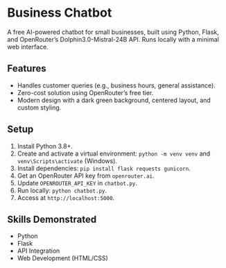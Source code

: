 # Business Chatbot

A free AI-powered chatbot for small businesses, built using Python, Flask, and OpenRouter’s Dolphin3.0-Mistral-24B API. Runs locally with a minimal web interface.

## Features
- Handles customer queries (e.g., business hours, general assistance).
- Zero-cost solution using OpenRouter’s free tier.
- Modern design with a dark green background, centered layout, and custom styling.

## Setup
1. Install Python 3.8+.
2. Create and activate a virtual environment: `python -m venv venv` and `venv\Scripts\activate` (Windows).
3. Install dependencies: `pip install flask requests gunicorn`.
4. Get an OpenRouter API key from `openrouter.ai`.
5. Update `OPENROUTER_API_KEY` in `chatbot.py`.
6. Run locally: `python chatbot.py`.
7. Access at `http://localhost:5000`.

## Skills Demonstrated
- Python
- Flask
- API Integration
- Web Development (HTML/CSS)
